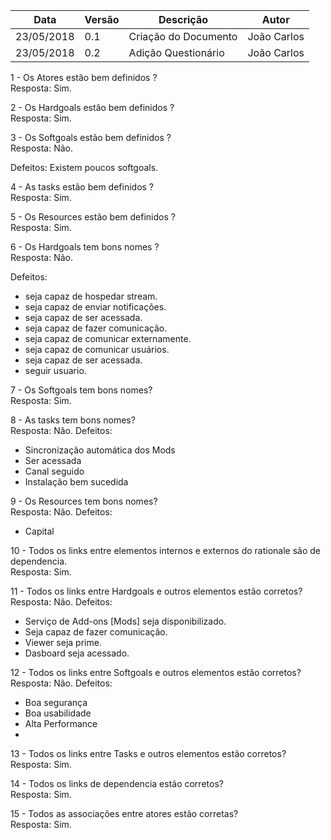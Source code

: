 |Data|Versão|Descrição|Autor|
|----|------|---------|-----|
|23/05/2018|0.1|Criação do Documento|João Carlos|
|23/05/2018|0.2|Adição Questionário|João Carlos|

1 - Os Atores estão bem definidos ?<br />
Resposta: Sim.

2 - Os Hardgoals estão bem definidos ?<br />
Resposta: Sim.

3 - Os Softgoals estão bem definidos ?<br />
Resposta: Não.

Defeitos: Existem poucos softgoals.

4 - As tasks estão bem definidos ?<br />
Resposta: Sim.

5 - Os Resources estão bem definidos ?<br />
Resposta: Sim.

6 - Os Hardgoals tem bons nomes ?<br />
Resposta: Não.

Defeitos: 
- seja capaz de hospedar stream.<br />
- seja capaz de enviar notificações.<br />
- seja capaz de ser acessada.<br />
- seja capaz de fazer comunicação.<br />
- seja capaz de comunicar externamente.<br />
- seja capaz de comunicar usuários.<br />
- seja capaz de ser acessada.<br />
- seguir usuario.<br />

7 - Os Softgoals tem bons nomes?<br />
Resposta: Sim.

8 - As tasks tem bons nomes?<br />
Resposta: Não.
Defeitos: 
- Sincronização automática dos Mods
- Ser acessada
- Canal seguido
- Instalação bem sucedida


9 - Os Resources tem bons nomes?<br />
Resposta: Não.
Defeitos:
- Capital

10 - Todos os links entre elementos internos e externos do rationale são de dependencia.<br />
Resposta: Sim.

11 - Todos os links entre Hardgoals e outros elementos estão corretos?<br />
Resposta: Não.
Defeitos:
- Serviço de Add-ons [Mods] seja disponibilizado.
- Seja capaz de fazer comunicação.
- Viewer seja prime.
- Dasboard seja acessado.

12 - Todos os links entre Softgoals e outros elementos estão corretos?<br />
Resposta: Não.
Defeitos:
- Boa segurança
- Boa usabilidade
- Alta Performance
-
13 - Todos os links entre Tasks e outros elementos estão corretos?<br />
Resposta: Sim.

14 - Todos os links de dependencia estão corretos?<br />
Resposta: Sim.

15 - Todos as associações entre atores estão corretas?<br />
Resposta: Sim.
